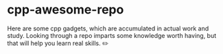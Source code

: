 # cpp-awesome-repo
Here are some cpp gadgets, which are accumulated in actual work and study. Looking through a repo imparts some knowledge worth having, but that will help you learn real skills. ✏️
